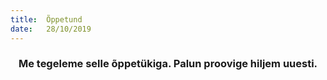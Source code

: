 ```yaml
---
title:  Õppetund
date:   28/10/2019
---
```


### <center>Me tegeleme selle õppetükiga. Palun proovige hiljem uuesti.</center>